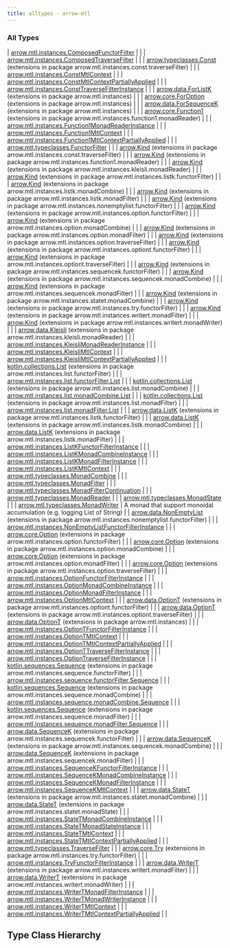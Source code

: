 ```yaml
---
title: alltypes - arrow-mtl
---
```


### All Types

| [arrow.mtl.instances.ComposedFunctorFilter](../arrow.mtl.instances/-composed-functor-filter/index.html) |  |
| [arrow.mtl.instances.ComposedTraverseFilter](../arrow.mtl.instances/-composed-traverse-filter/index.html) |  |
| [arrow.typeclasses.Const](../arrow.mtl.instances.const.traverse-filter/arrow.typeclasses.-const/index.html) (extensions in package arrow.mtl.instances.const.traverseFilter) |  |
| [arrow.mtl.instances.ConstMtlContext](../arrow.mtl.instances/-const-mtl-context/index.html) |  |
| [arrow.mtl.instances.ConstMtlContextPartiallyApplied](../arrow.mtl.instances/-const-mtl-context-partially-applied/index.html) |  |
| [arrow.mtl.instances.ConstTraverseFilterInstance](../arrow.mtl.instances/-const-traverse-filter-instance/index.html) |  |
| [arrow.data.ForListK](../arrow.mtl.instances/arrow.data.-for-list-k/index.html) (extensions in package arrow.mtl.instances) |  |
| [arrow.core.ForOption](../arrow.mtl.instances/arrow.core.-for-option/index.html) (extensions in package arrow.mtl.instances) |  |
| [arrow.data.ForSequenceK](../arrow.mtl.instances/arrow.data.-for-sequence-k/index.html) (extensions in package arrow.mtl.instances) |  |
| [arrow.core.Function1](../arrow.mtl.instances.function1.monad-reader/arrow.core.-function1/index.html) (extensions in package arrow.mtl.instances.function1.monadReader) |  |
| [arrow.mtl.instances.Function1MonadReaderInstance](../arrow.mtl.instances/-function1-monad-reader-instance/index.html) |  |
| [arrow.mtl.instances.Function1MtlContext](../arrow.mtl.instances/-function1-mtl-context/index.html) |  |
| [arrow.mtl.instances.Function1MtlContextPartiallyApplied](../arrow.mtl.instances/-function1-mtl-context-partially-applied/index.html) |  |
| [arrow.mtl.typeclasses.FunctorFilter](../arrow.mtl.typeclasses/-functor-filter/index.html) |  |
| [arrow.Kind](../arrow.mtl.instances.const.traverse-filter/arrow.-kind/index.html) (extensions in package arrow.mtl.instances.const.traverseFilter) |  |
| [arrow.Kind](../arrow.mtl.instances.function1.monad-reader/arrow.-kind/index.html) (extensions in package arrow.mtl.instances.function1.monadReader) |  |
| [arrow.Kind](../arrow.mtl.instances.kleisli.monad-reader/arrow.-kind/index.html) (extensions in package arrow.mtl.instances.kleisli.monadReader) |  |
| [arrow.Kind](../arrow.mtl.instances.listk.functor-filter/arrow.-kind/index.html) (extensions in package arrow.mtl.instances.listk.functorFilter) |  |
| [arrow.Kind](../arrow.mtl.instances.listk.monad-combine/arrow.-kind/index.html) (extensions in package arrow.mtl.instances.listk.monadCombine) |  |
| [arrow.Kind](../arrow.mtl.instances.listk.monad-filter/arrow.-kind/index.html) (extensions in package arrow.mtl.instances.listk.monadFilter) |  |
| [arrow.Kind](../arrow.mtl.instances.nonemptylist.functor-filter/arrow.-kind/index.html) (extensions in package arrow.mtl.instances.nonemptylist.functorFilter) |  |
| [arrow.Kind](../arrow.mtl.instances.option.functor-filter/arrow.-kind/index.html) (extensions in package arrow.mtl.instances.option.functorFilter) |  |
| [arrow.Kind](../arrow.mtl.instances.option.monad-combine/arrow.-kind/index.html) (extensions in package arrow.mtl.instances.option.monadCombine) |  |
| [arrow.Kind](../arrow.mtl.instances.option.monad-filter/arrow.-kind/index.html) (extensions in package arrow.mtl.instances.option.monadFilter) |  |
| [arrow.Kind](../arrow.mtl.instances.option.traverse-filter/arrow.-kind/index.html) (extensions in package arrow.mtl.instances.option.traverseFilter) |  |
| [arrow.Kind](../arrow.mtl.instances.optiont.functor-filter/arrow.-kind/index.html) (extensions in package arrow.mtl.instances.optiont.functorFilter) |  |
| [arrow.Kind](../arrow.mtl.instances.optiont.traverse-filter/arrow.-kind/index.html) (extensions in package arrow.mtl.instances.optiont.traverseFilter) |  |
| [arrow.Kind](../arrow.mtl.instances.sequencek.functor-filter/arrow.-kind/index.html) (extensions in package arrow.mtl.instances.sequencek.functorFilter) |  |
| [arrow.Kind](../arrow.mtl.instances.sequencek.monad-combine/arrow.-kind/index.html) (extensions in package arrow.mtl.instances.sequencek.monadCombine) |  |
| [arrow.Kind](../arrow.mtl.instances.sequencek.monad-filter/arrow.-kind/index.html) (extensions in package arrow.mtl.instances.sequencek.monadFilter) |  |
| [arrow.Kind](../arrow.mtl.instances.statet.monad-combine/arrow.-kind/index.html) (extensions in package arrow.mtl.instances.statet.monadCombine) |  |
| [arrow.Kind](../arrow.mtl.instances.try.functor-filter/arrow.-kind/index.html) (extensions in package arrow.mtl.instances.try.functorFilter) |  |
| [arrow.Kind](../arrow.mtl.instances.writert.monad-filter/arrow.-kind/index.html) (extensions in package arrow.mtl.instances.writert.monadFilter) |  |
| [arrow.Kind](../arrow.mtl.instances.writert.monad-writer/arrow.-kind/index.html) (extensions in package arrow.mtl.instances.writert.monadWriter) |  |
| [arrow.data.Kleisli](../arrow.mtl.instances.kleisli.monad-reader/arrow.data.-kleisli/index.html) (extensions in package arrow.mtl.instances.kleisli.monadReader) |  |
| [arrow.mtl.instances.KleisliMonadReaderInstance](../arrow.mtl.instances/-kleisli-monad-reader-instance/index.html) |  |
| [arrow.mtl.instances.KleisliMtlContext](../arrow.mtl.instances/-kleisli-mtl-context/index.html) |  |
| [arrow.mtl.instances.KleisliMtlContextPartiallyApplied](../arrow.mtl.instances/-kleisli-mtl-context-partially-applied/index.html) |  |
| [kotlin.collections.List](../arrow.mtl.instances.list.functor-filter/kotlin.collections.-list/index.html) (extensions in package arrow.mtl.instances.list.functorFilter) |  |
| [arrow.mtl.instances.list.functorFilter.List](../arrow.mtl.instances.list.functor-filter/-list/index.html) |  |
| [kotlin.collections.List](../arrow.mtl.instances.list.monad-combine/kotlin.collections.-list/index.html) (extensions in package arrow.mtl.instances.list.monadCombine) |  |
| [arrow.mtl.instances.list.monadCombine.List](../arrow.mtl.instances.list.monad-combine/-list/index.html) |  |
| [kotlin.collections.List](../arrow.mtl.instances.list.monad-filter/kotlin.collections.-list/index.html) (extensions in package arrow.mtl.instances.list.monadFilter) |  |
| [arrow.mtl.instances.list.monadFilter.List](../arrow.mtl.instances.list.monad-filter/-list/index.html) |  |
| [arrow.data.ListK](../arrow.mtl.instances.listk.functor-filter/arrow.data.-list-k/index.html) (extensions in package arrow.mtl.instances.listk.functorFilter) |  |
| [arrow.data.ListK](../arrow.mtl.instances.listk.monad-combine/arrow.data.-list-k/index.html) (extensions in package arrow.mtl.instances.listk.monadCombine) |  |
| [arrow.data.ListK](../arrow.mtl.instances.listk.monad-filter/arrow.data.-list-k/index.html) (extensions in package arrow.mtl.instances.listk.monadFilter) |  |
| [arrow.mtl.instances.ListKFunctorFilterInstance](../arrow.mtl.instances/-list-k-functor-filter-instance/index.html) |  |
| [arrow.mtl.instances.ListKMonadCombineInstance](../arrow.mtl.instances/-list-k-monad-combine-instance/index.html) |  |
| [arrow.mtl.instances.ListKMonadFilterInstance](../arrow.mtl.instances/-list-k-monad-filter-instance/index.html) |  |
| [arrow.mtl.instances.ListKMtlContext](../arrow.mtl.instances/-list-k-mtl-context/index.html) |  |
| [arrow.mtl.typeclasses.MonadCombine](../arrow.mtl.typeclasses/-monad-combine/index.html) |  |
| [arrow.mtl.typeclasses.MonadFilter](../arrow.mtl.typeclasses/-monad-filter/index.html) |  |
| [arrow.mtl.typeclasses.MonadFilterContinuation](../arrow.mtl.typeclasses/-monad-filter-continuation/index.html) |  |
| [arrow.mtl.typeclasses.MonadReader](../arrow.mtl.typeclasses/-monad-reader/index.html) |  |
| [arrow.mtl.typeclasses.MonadState](../arrow.mtl.typeclasses/-monad-state/index.html) |  |
| [arrow.mtl.typeclasses.MonadWriter](../arrow.mtl.typeclasses/-monad-writer/index.html) |  A monad that support monoidal accumulation (e.g. logging List of String) |
| [arrow.data.NonEmptyList](../arrow.mtl.instances.nonemptylist.functor-filter/arrow.data.-non-empty-list/index.html) (extensions in package arrow.mtl.instances.nonemptylist.functorFilter) |  |
| [arrow.mtl.instances.NonEmptyListFunctorFilterInstance](../arrow.mtl.instances/-non-empty-list-functor-filter-instance/index.html) |  |
| [arrow.core.Option](../arrow.mtl.instances.option.functor-filter/arrow.core.-option/index.html) (extensions in package arrow.mtl.instances.option.functorFilter) |  |
| [arrow.core.Option](../arrow.mtl.instances.option.monad-combine/arrow.core.-option/index.html) (extensions in package arrow.mtl.instances.option.monadCombine) |  |
| [arrow.core.Option](../arrow.mtl.instances.option.monad-filter/arrow.core.-option/index.html) (extensions in package arrow.mtl.instances.option.monadFilter) |  |
| [arrow.core.Option](../arrow.mtl.instances.option.traverse-filter/arrow.core.-option/index.html) (extensions in package arrow.mtl.instances.option.traverseFilter) |  |
| [arrow.mtl.instances.OptionFunctorFilterInstance](../arrow.mtl.instances/-option-functor-filter-instance/index.html) |  |
| [arrow.mtl.instances.OptionMonadCombineInstance](../arrow.mtl.instances/-option-monad-combine-instance/index.html) |  |
| [arrow.mtl.instances.OptionMonadFilterInstance](../arrow.mtl.instances/-option-monad-filter-instance/index.html) |  |
| [arrow.mtl.instances.OptionMtlContext](../arrow.mtl.instances/-option-mtl-context/index.html) |  |
| [arrow.data.OptionT](../arrow.mtl.instances.optiont.functor-filter/arrow.data.-option-t/index.html) (extensions in package arrow.mtl.instances.optiont.functorFilter) |  |
| [arrow.data.OptionT](../arrow.mtl.instances.optiont.traverse-filter/arrow.data.-option-t/index.html) (extensions in package arrow.mtl.instances.optiont.traverseFilter) |  |
| [arrow.data.OptionT](../arrow.mtl.instances/arrow.data.-option-t/index.html) (extensions in package arrow.mtl.instances) |  |
| [arrow.mtl.instances.OptionTFunctorFilterInstance](../arrow.mtl.instances/-option-t-functor-filter-instance/index.html) |  |
| [arrow.mtl.instances.OptionTMtlContext](../arrow.mtl.instances/-option-t-mtl-context/index.html) |  |
| [arrow.mtl.instances.OptionTMtlContextPartiallyApplied](../arrow.mtl.instances/-option-t-mtl-context-partially-applied/index.html) |  |
| [arrow.mtl.instances.OptionTTraverseFilterInstance](../arrow.mtl.instances/-option-t-traverse-filter-instance/index.html) |  |
| [arrow.mtl.instances.OptionTraverseFilterInstance](../arrow.mtl.instances/-option-traverse-filter-instance/index.html) |  |
| [kotlin.sequences.Sequence](../arrow.mtl.instances.sequence.functor-filter/kotlin.sequences.-sequence/index.html) (extensions in package arrow.mtl.instances.sequence.functorFilter) |  |
| [arrow.mtl.instances.sequence.functorFilter.Sequence](../arrow.mtl.instances.sequence.functor-filter/-sequence/index.html) |  |
| [kotlin.sequences.Sequence](../arrow.mtl.instances.sequence.monad-combine/kotlin.sequences.-sequence/index.html) (extensions in package arrow.mtl.instances.sequence.monadCombine) |  |
| [arrow.mtl.instances.sequence.monadCombine.Sequence](../arrow.mtl.instances.sequence.monad-combine/-sequence/index.html) |  |
| [kotlin.sequences.Sequence](../arrow.mtl.instances.sequence.monad-filter/kotlin.sequences.-sequence/index.html) (extensions in package arrow.mtl.instances.sequence.monadFilter) |  |
| [arrow.mtl.instances.sequence.monadFilter.Sequence](../arrow.mtl.instances.sequence.monad-filter/-sequence/index.html) |  |
| [arrow.data.SequenceK](../arrow.mtl.instances.sequencek.functor-filter/arrow.data.-sequence-k/index.html) (extensions in package arrow.mtl.instances.sequencek.functorFilter) |  |
| [arrow.data.SequenceK](../arrow.mtl.instances.sequencek.monad-combine/arrow.data.-sequence-k/index.html) (extensions in package arrow.mtl.instances.sequencek.monadCombine) |  |
| [arrow.data.SequenceK](../arrow.mtl.instances.sequencek.monad-filter/arrow.data.-sequence-k/index.html) (extensions in package arrow.mtl.instances.sequencek.monadFilter) |  |
| [arrow.mtl.instances.SequenceKFunctorFilterInstance](../arrow.mtl.instances/-sequence-k-functor-filter-instance/index.html) |  |
| [arrow.mtl.instances.SequenceKMonadCombineInstance](../arrow.mtl.instances/-sequence-k-monad-combine-instance/index.html) |  |
| [arrow.mtl.instances.SequenceKMonadFilterInstance](../arrow.mtl.instances/-sequence-k-monad-filter-instance/index.html) |  |
| [arrow.mtl.instances.SequenceKMtlContext](../arrow.mtl.instances/-sequence-k-mtl-context/index.html) |  |
| [arrow.data.StateT](../arrow.mtl.instances.statet.monad-combine/arrow.data.-state-t/index.html) (extensions in package arrow.mtl.instances.statet.monadCombine) |  |
| [arrow.data.StateT](../arrow.mtl.instances.statet.monad-state/arrow.data.-state-t/index.html) (extensions in package arrow.mtl.instances.statet.monadState) |  |
| [arrow.mtl.instances.StateTMonadCombineInstance](../arrow.mtl.instances/-state-t-monad-combine-instance/index.html) |  |
| [arrow.mtl.instances.StateTMonadStateInstance](../arrow.mtl.instances/-state-t-monad-state-instance/index.html) |  |
| [arrow.mtl.instances.StateTMtlContext](../arrow.mtl.instances/-state-t-mtl-context/index.html) |  |
| [arrow.mtl.instances.StateTMtlContextPartiallyApplied](../arrow.mtl.instances/-state-t-mtl-context-partially-applied/index.html) |  |
| [arrow.mtl.typeclasses.TraverseFilter](../arrow.mtl.typeclasses/-traverse-filter/index.html) |  |
| [arrow.core.Try](../arrow.mtl.instances.try.functor-filter/arrow.core.-try/index.html) (extensions in package arrow.mtl.instances.try.functorFilter) |  |
| [arrow.mtl.instances.TryFunctorFilterInstance](../arrow.mtl.instances/-try-functor-filter-instance/index.html) |  |
| [arrow.data.WriterT](../arrow.mtl.instances.writert.monad-filter/arrow.data.-writer-t/index.html) (extensions in package arrow.mtl.instances.writert.monadFilter) |  |
| [arrow.data.WriterT](../arrow.mtl.instances.writert.monad-writer/arrow.data.-writer-t/index.html) (extensions in package arrow.mtl.instances.writert.monadWriter) |  |
| [arrow.mtl.instances.WriterTMonadFilterInstance](../arrow.mtl.instances/-writer-t-monad-filter-instance/index.html) |  |
| [arrow.mtl.instances.WriterTMonadWriterInstance](../arrow.mtl.instances/-writer-t-monad-writer-instance/index.html) |  |
| [arrow.mtl.instances.WriterTMtlContext](../arrow.mtl.instances/-writer-t-mtl-context/index.html) |  |
| [arrow.mtl.instances.WriterTMtlContextPartiallyApplied](../arrow.mtl.instances/-writer-t-mtl-context-partially-applied/index.html) |  |




## Type Class Hierarchy

<canvas id="arrow.mtl.typeclasses-hierarchy-diagram"></canvas>
<script>
  drawNomNomlDiagram('arrow.mtl.typeclasses-hierarchy-diagram', 'arrow.mtl.typeclasses-diagram.nomnol')
</script>

